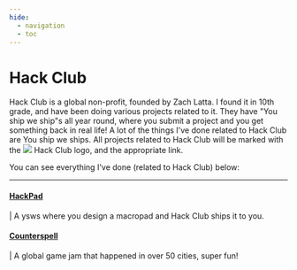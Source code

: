 ```yaml
---
hide:
  - navigation
  - toc
---
```


# Hack Club

Hack Club is a global non-profit, founded by Zach Latta. I found it in 10th grade, and have been doing various projects related to it.
They have "You ship we ship"s all year round, where you submit a project and you get something back in real life! A lot of the things
I've done related to Hack Club are You ship we ships. All projects related to Hack Club will be marked with the <img src="https://3xay.github.io/assets/hc.png"> Hack Club logo, and the appropriate link.

You can see everything I've done (related to Hack Club) below:

***
#### [HackPad](HackPad.md)
| A ysws where you design a macropad and Hack Club ships it to you.

#### [Counterspell](Counterspell.md)
| A global game jam that happened in over 50 cities, super fun!

<!---
#### [Sprig](Sprig.md)
| A Raspberry Pi Pico W with a screen, 8 buttons, a speaker, and 2 AAA batteries!

#### [High Seas](HighSeas.md)
| A general purpose ysws from October 30th to January 31st! (Of 2024-2025).

#### [Riceathon](Riceathon.md)
| You rice a linux distro of your choice, they ship Hack Club socks, a Blåhaj, or Programmer socks.
-->